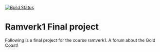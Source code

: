 [![Build Status](https://travis-ci.com/Lyco18/ramverk1-project.svg?branch=master)](https://travis-ci.com/Lyco18/ramverk1-project)

Ramverk1 Final project
=========================

Following is a final project for the course ramverk1.
A forum about the Gold Coast!
